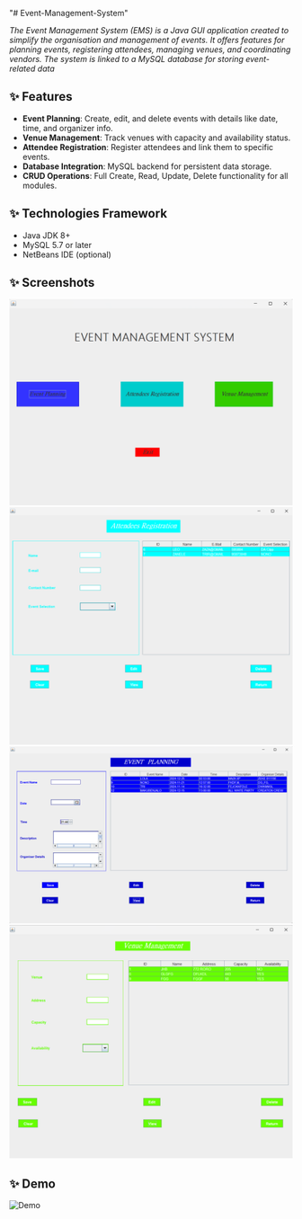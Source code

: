 "# Event-Management-System" 

*The Event Management System (EMS) is a Java GUI application created to simplify the 
organisation and management of events. It offers features for planning events, registering 
attendees, managing venues, and coordinating vendors. The system is linked to a MySQL 
database for storing event-related data* 

## ✨ Features
- **Event Planning**: Create, edit, and delete events with details like date, time, and organizer info.
- **Venue Management**: Track venues with capacity and availability status.
- **Attendee Registration**: Register attendees and link them to specific events.
- **Database Integration**: MySQL backend for persistent data storage.
- **CRUD Operations**: Full Create, Read, Update, Delete functionality for all modules.

## ✨ Technologies Framework
- Java JDK 8+
- MySQL 5.7 or later
- NetBeans IDE (optional)

## ✨ Screenshots
  ![Main Menu](https://github.com/528hloni/Event-Management-System/blob/main/ems%20images/Main%20Menu.png)
  ![Attendees](https://github.com/528hloni/Event-Management-System/blob/main/ems%20images/Attendees%20Form.png)
  ![Event](https://github.com/528hloni/Event-Management-System/blob/main/ems%20images/Event%20Form.png)
  ![Venue](https://github.com/528hloni/Event-Management-System/blob/main/ems%20images/Venue%20Form.png)

## ✨ Demo
![Demo](https://github.com/528hloni/Event-Management-System/blob/main/ems%20images/Demo.gif)



  

  

